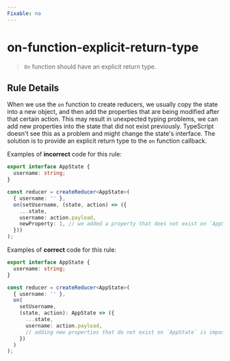 ```yaml
---
Fixable: no
---
```


# on-function-explicit-return-type

> `On` function should have an explicit return type.

<!-- Everything above this generated, do not edit -->
<!-- MANUAL-DOC:START -->

## Rule Details

When we use the `on` function to create reducers, we usually copy the state into a new object, and then add the properties that are being modified after that certain action. This may result in unexpected typing problems, we can add new properties into the state that did not exist previously. TypeScript doesn't see this as a problem and might change the state's interface. The solution is to provide an explicit return type to the `on` function callback.

Examples of **incorrect** code for this rule:

```ts
export interface AppState {
  username: string;
}

const reducer = createReducer<AppState>(
  { username: '' },
  on(setUsername, (state, action) => ({
    ...state,
    username: action.payload,
    newProperty: 1, // we added a property that does not exist on `AppState`, and TS won't catch this problem
  }))
);
```

Examples of **correct** code for this rule:

```ts
export interface AppState {
  username: string;
}

const reducer = createReducer<AppState>(
  { username: '' },
  on(
    setUsername,
    (state, action): AppState => ({
      ...state,
      username: action.payload,
      // adding new properties that do not exist on `AppState` is impossible, as the function return type is explicitly stated
    })
  )
);
```
